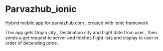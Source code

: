 # Parvazhub_ionic
Hybrid mobile app for parvazhub.com , created with ionic framework

This app gets Origin city , Destination city and flight date from user , then sends a get request to server and  fetches flight lists and display to user in order of decending price .
